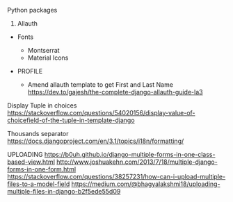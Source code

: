 
Python packages
1. Allauth


- Fonts
  - Montserrat
  - Material Icons


- PROFILE
  - Amend allauth template to get First and Last Name
    https://dev.to/gajesh/the-complete-django-allauth-guide-la3


Display Tuple in choices
https://stackoverflow.com/questions/54020156/display-value-of-choicefield-of-the-tuple-in-template-django

Thousands separator
https://docs.djangoproject.com/en/3.1/topics/i18n/formatting/


UPLOADING
https://b0uh.github.io/django-multiple-forms-in-one-class-based-view.html
http://www.joshuakehn.com/2013/7/18/multiple-django-forms-in-one-form.html
https://stackoverflow.com/questions/38257231/how-can-i-upload-multiple-files-to-a-model-field
https://medium.com/@bhagyalakshmi18/uploading-multiple-files-in-django-b2f5ede55d09
